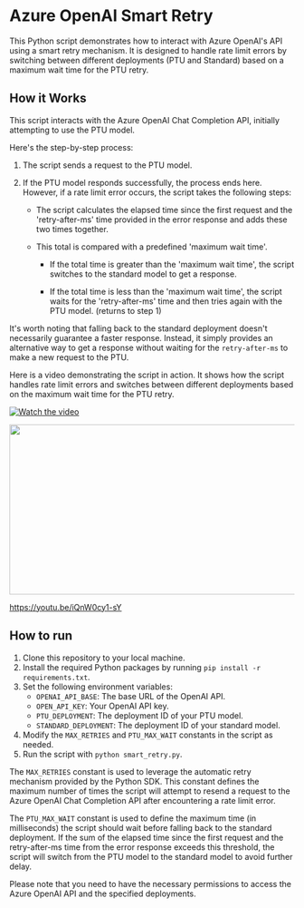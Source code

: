 # Azure OpenAI Smart Retry

This Python script demonstrates how to interact with Azure OpenAI's API using a smart retry mechanism. It is designed to handle rate limit errors by switching between different deployments (PTU and Standard) based on a maximum wait time for the PTU retry.

## How it Works

This script interacts with the Azure OpenAI Chat Completion API, initially attempting to use the PTU model.

Here's the step-by-step process:

1.  The script sends a request to the PTU model.

2.  If the PTU model responds successfully, the process ends here. However, if a rate limit error occurs, the script takes the following steps:

    - The script calculates the elapsed time since the first request and the 'retry-after-ms' time provided in the error response and adds these two times together.
    
    - This total is compared with a predefined 'maximum wait time'.
     
       - If the total time is greater than the 'maximum wait time', the script switches to the standard model to get a response.

        - If the total time is less than the 'maximum wait time', the script waits for the 'retry-after-ms' time and then tries again with the PTU model. (returns to step 1)

It's worth noting that falling back to the standard deployment doesn't necessarily guarantee a faster response. Instead, it simply provides an alternative way to get a response without waiting for the `retry-after-ms` to make a new request to the PTU.

Here is a video demonstrating the script in action. It shows how the script handles rate limit errors and switches between different deployments based on the maximum wait time for the PTU retry. 

[![Watch the video](https://www.youtube.com/embed/iQnW0cy1-sY)](https://www.youtube.com/embed/iQnW0cy1-sY)

[<img src="https://img.youtube.com/vi/iQnW0cy1-sY/hqdefault.jpg" width="600" height="300" />](https://www.youtube.com/embed/iQnW0cy1-sY)

https://youtu.be/iQnW0cy1-sY

## How to run

1. Clone this repository to your local machine.
2. Install the required Python packages by running `pip install -r requirements.txt`.
3. Set the following environment variables:
    - `OPENAI_API_BASE`: The base URL of the OpenAI API.
    - `OPEN_API_KEY`: Your OpenAI API key.
    - `PTU_DEPLOYMENT`: The deployment ID of your PTU model.
    - `STANDARD_DEPLOYMENT`: The deployment ID of your standard model.
4. Modify the `MAX_RETRIES` and `PTU_MAX_WAIT` constants in the script as needed.
5. Run the script with `python smart_retry.py`.

The `MAX_RETRIES` constant is used to leverage the automatic retry mechanism provided by the Python SDK. This constant defines the maximum number of times the script will attempt to resend a request to the Azure OpenAI Chat Completion API after encountering a rate limit error.

The `PTU_MAX_WAIT` constant is used to define the maximum time (in milliseconds) the script should wait before falling back to the standard deployment. If the sum of the elapsed time since the first request and the retry-after-ms time from the error response exceeds this threshold, the script will switch from the PTU model to the standard model to avoid further delay.

Please note that you need to have the necessary permissions to access the Azure OpenAI API and the specified deployments.